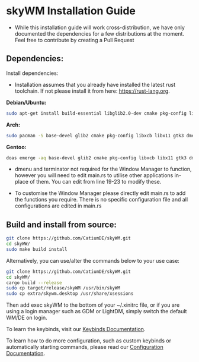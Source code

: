 # skyWM Installation Guide

* While this installation guide will work cross-distribution, we have only documented the dependencies for a few distributions at the moment. Feel free to contribute by creating a Pull Request

## Dependencies:

Install dependencies:

* Installation assumes that you already have installed the latest rust toolchain. If not please install it from here: https://rust-lang.org.

**Debian/Ubuntu:**

```sh
sudo apt-get install build-essential libglib2.0-dev cmake pkg-config libxcb-randr0-dev libxcb-xtest0-dev libxcb-xinerama0-dev libxcb-shape0-dev libxcb-xkb-dev libx11-dev libgtk-3-dev dmenu terminator
```

**Arch:**
```sh
sudo pacman -S base-devel glib2 cmake pkg-config libxcb libx11 gtk3 dmenu terminator
```

**Gentoo:**
```sh
doas emerge -aq base-devel glib2 cmake pkg-config libxcb libx11 gtk3 dmenu terminator
```


* dmenu and terminator not required for the Window Manager to function, however you will need to edit main.rs to utilise other applications in-place of them. You can edit from line 19-23 to modify these.

* To customise the Window Manager please directly edit main.rs to add the functions you require. There is no specific configuration file and all configurations are edited in main.rs

## Build and install from source:

```sh
git clone https://github.com/CatiumDE/skyWM.git
cd skyWW/
sudo make build install
```

Alternatively, you can use/alter the commands below to your use case:

```sh
git clone https://github.com/CatiumDE/skyWM.git
cd skyWM/
cargo build --release
sudo cp target/release/skyWM /usr/bin/skyWM
sudo cp extra/skywm.desktop /usr/share/xsessions
```
Then add exec skyWM to the bottom of your ~/.xinitrc file, or if you are using a login manager such as GDM or LightDM, simply switch the default WM/DE on login.

To learn the keybinds, visit our [Keybinds Documentation](https://github.com/MrBeeBenson/skyWM/blob/main/docs/keybinds.md).

To learn how to do more configuration, such as custom keybinds or automatically starting commands, please read our [Configuration Documentation](https://github.com/MrBeeBenson/skyWM/blob/main/docs/configure.md).
